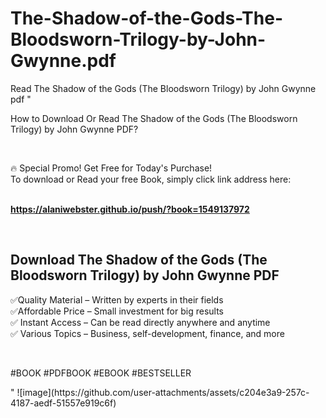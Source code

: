 # The-Shadow-of-the-Gods-The-Bloodsworn-Trilogy-by-John-Gwynne.pdf
Read The Shadow of the Gods (The Bloodsworn Trilogy) by John Gwynne pdf
"<p>How to Download Or Read The Shadow of the Gods (The Bloodsworn Trilogy) by John Gwynne PDF?</p>
<p>&nbsp;</p>
<p>&#128293;  Special Promo! Get Free for Today's Purchase!<br />To download or Read your free Book, simply click link address here:&nbsp;<br />&nbsp;</p>
<p><a href=""https://alaniwebster.github.io/push/?book=1549137972""><strong>https://alaniwebster.github.io/push/?book=1549137972</strong></a></p>
<p>&nbsp;</p>
<h2>Download The Shadow of the Gods (The Bloodsworn Trilogy) by John Gwynne PDF</h2>
<p>&#x2705;Quality Material &ndash; Written by experts in their fields<br />&#x2705;Affordable Price &ndash; Small investment for big results<br />&#x2705; Instant Access &ndash; Can be read directly anywhere and anytime<br />&#x2705; Various Topics &ndash; Business, self-development, finance, and more</p>
<p>&nbsp;</p>
<p>#BOOK #PDFBOOK #EBOOK #BESTSELLER</p>
"
![image](https://github.com/user-attachments/assets/c204e3a9-257c-4187-aedf-51557e919c6f)
